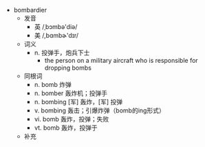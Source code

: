 - bombardier
  - 发音
    - 英 /ˌbɔmbə'diə/
    - 美 /,bɑmbɚ'dɪr/
  - 词义
    - n. 投弹手，炮兵下士
      - the person on a military aircraft who is responsible for dropping bombs
  - 同根词
    - n. bomb 炸弹
    - n. bomber 轰炸机；投弹手
    - n. bombing [军] 轰炸，[军] 投弹
    - v. bombing 轰击；引爆炸弹（bomb的ing形式）
    - vi. bomb 轰炸，投弹；失败
    - vt. bomb 轰炸，投弹于
  - 补充
